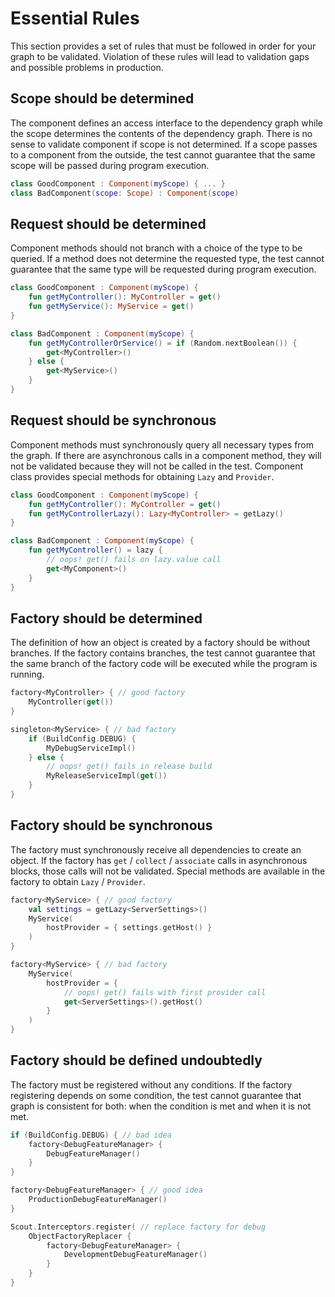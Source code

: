 # Essential Rules

This section provides a set of rules that must be followed in order for your graph to be 
validated. Violation of these rules will lead to validation gaps and possible problems in 
production.

## Scope should be determined
The component defines an access interface to the dependency graph while the scope determines 
the contents of the dependency graph. There is no sense to validate component if scope is not 
determined. If a scope passes to a component from the outside, the test cannot guarantee that 
the same scope will be passed during program execution.

```kotlin
class GoodComponent : Component(myScope) { ... }
class BadComponent(scope: Scope) : Component(scope)
```

## Request should be determined

Component methods should not branch with a choice of the type to be queried. If a method does 
not determine the requested type, the test cannot guarantee that the same type will be 
requested during program execution.

```kotlin
class GoodComponent : Component(myScope) {
    fun getMyController(): MyController = get()    
    fun getMyService(): MyService = get()
}

class BadComponent : Component(myScope) {
    fun getMyControllerOrService() = if (Random.nextBoolean()) {
        get<MyController>()
    } else {
        get<MyService>()
    }
}
```
## Request should be synchronous

Component methods must synchronously query all necessary types from the graph. If there are 
asynchronous calls in a component method, they will not be validated because they will not be 
called in the test. Сomponent class provides special methods for obtaining `Lazy` and 
`Provider`.

```kotlin
class GoodComponent : Component(myScope) {
    fun getMyController(): MyController = get()
    fun getMyControllerLazy(): Lazy<MyController> = getLazy()
}

class BadComponent : Component(myScope) {
    fun getMyController() = lazy {
        // oops! get() fails on lazy.value call
        get<MyComponent>()
    }
}
```

## Factory should be determined

The definition of how an object is created by a factory should be without branches. If the 
factory contains branches, the test cannot guarantee that the same branch of the factory code 
will be executed while the program is running.

```kotlin
factory<MyController> { // good factory
    MyController(get())
}

singleton<MyService> { // bad factory
    if (BuildConfig.DEBUG) {
        MyDebugServiceImpl()
    } else {
        // oops! get() fails in release build
        MyReleaseServiceImpl(get())
    }
}
```

## Factory should be synchronous

The factory must synchronously receive all dependencies to create an object. If the factory 
has `get` / `collect` / `associate` calls in asynchronous blocks, those calls will not be 
validated. Special methods are available in the factory to obtain `Lazy` / `Provider`.

```kotlin
factory<MyService> { // good factory
    val settings = getLazy<ServerSettings>()
    MyService(
        hostProvider = { settings.getHost() }
    )
}

factory<MyService> { // bad factory
    MyService(
        hostProvider = { 
            // oops! get() fails with first provider call
            get<ServerSettings>().getHost()
        }
    )
}
```

## Factory should be defined undoubtedly

The factory must be registered without any conditions. If the factory registering depends on some condition, the test cannot guarantee that graph is consistent for both: when the condition is met and when it is not met.

```kotlin
if (BuildConfig.DEBUG) { // bad idea
    factory<DebugFeatureManager> {
        DebugFeatureManager()
    }
}

factory<DebugFeatureManager> { // good idea
    ProductionDebugFeatureManager()
}

Scout.Interceptors.register( // replace factory for debug
    ObjectFactoryReplacer {
        factory<DebugFeatureManager> {
            DevelopmentDebugFeatureManager()
        }
    }
}
```
